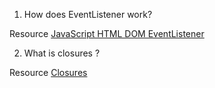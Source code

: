 1. How does EventListener work? 

Resource [JavaScript HTML DOM EventListener](https://www.w3schools.com/js/js_htmldom_eventlistener.asp)

2. What is closures ?

Resource [Closures](https://developer.mozilla.org/en-US/docs/Web/JavaScript/Closures)
